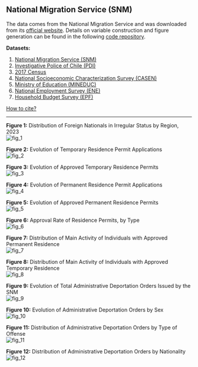 ## National Migration Service (SNM)  

The data comes from the National Migration Service and was downloaded from its [official website](https://serviciomigraciones.cl/estudios-migratorios/datos-abiertos/). Details on variable construction and figure generation can be found in the following [code repository](https://github.com/NucleoMIGRA/migra/tree/main/eng/SNM).  

**Datasets:**
1. [National Migration Service (SNM)](./SNM.MD)
2. [Investigative Police of Chile (PDI)](./PDI.MD)
3. [2017 Census](./CENSO.MD)
4. [National Socioeconomic Characterization Survey (CASEN)](./CASEN.MD)
5. [Ministry of Education (MINEDUC)](./MINEDUC.MD)
6. [National Employment Survey (ENE)](./ENE.MD)
7. [Household Budget Survey (EPF)](./EPF.MD)

[How to cite?](./citation.MD)

---

**Figure 1:** Distribution of Foreign Nationals in Irregular Status by Region, 2023  
![fig_1](https://github.com/NucleoMIGRA/migra/blob/main/eng/SNM/figures_expulsions_png/latinoamerica.png?raw=true)

**Figure 2:** Evolution of Temporary Residence Permit Applications  
![fig_2](https://raw.githubusercontent.com/NucleoMIGRA/migra/e3d777133dcaf35b3de393c28d8d9d81720f6bff/eng/SNM/figures_svg/figure_1.svg)

**Figure 3:** Evolution of Approved Temporary Residence Permits  
![fig_3](https://raw.githubusercontent.com/NucleoMIGRA/migra/e3d777133dcaf35b3de393c28d8d9d81720f6bff/eng/SNM/figures_svg/figure_2.svg)

**Figure 4:** Evolution of Permanent Residence Permit Applications  
![fig_4](https://raw.githubusercontent.com/NucleoMIGRA/migra/e3d777133dcaf35b3de393c28d8d9d81720f6bff/eng/SNM/figures_svg/figure_3.svg)

**Figure 5:** Evolution of Approved Permanent Residence Permits  
![fig_5](https://raw.githubusercontent.com/NucleoMIGRA/migra/e3d777133dcaf35b3de393c28d8d9d81720f6bff/eng/SNM/figures_svg/figure_4.svg)

**Figure 6:** Approval Rate of Residence Permits, by Type  
![fig_6](https://raw.githubusercontent.com/NucleoMIGRA/migra/e3d777133dcaf35b3de393c28d8d9d81720f6bff/eng/SNM/figures_svg/figure_5.svg)

**Figure 7:** Distribution of Main Activity of Individuals with Approved Permanent Residence  
![fig_7](https://raw.githubusercontent.com/NucleoMIGRA/migra/e3d777133dcaf35b3de393c28d8d9d81720f6bff/eng/SNM/figures_svg/figure_7.svg)

**Figure 8:** Distribution of Main Activity of Individuals with Approved Temporary Residence  
![fig_8](https://raw.githubusercontent.com/NucleoMIGRA/migra/338b4e8277c99b48f3f9962d7c99f4ba2bd0136f/eng/SNM/figures_svg/figure_9.svg)

**Figure 9:** Evolution of Total Administrative Deportation Orders Issued by the SNM  
![fig_9](https://raw.githubusercontent.com/NucleoMIGRA/migra/66d54e2d2535a984042d49a9edc52ffd38bfa7a1/eng/SNM/figures_expulsions_svg/figura_1.svg)

**Figure 10:** Evolution of Administrative Deportation Orders by Sex  
![fig_10](https://raw.githubusercontent.com/NucleoMIGRA/migra/66d54e2d2535a984042d49a9edc52ffd38bfa7a1/eng/SNM/figures_expulsions_svg/figura_2.svg)

**Figure 11:** Distribution of Administrative Deportation Orders by Type of Offense  
![fig_11](https://raw.githubusercontent.com/NucleoMIGRA/migra/66d54e2d2535a984042d49a9edc52ffd38bfa7a1/eng/SNM/figures_expulsions_svg/figura_3.svg)

**Figure 12:** Distribution of Administrative Deportation Orders by Nationality  
![fig_12](https://raw.githubusercontent.com/NucleoMIGRA/migra/66d54e2d2535a984042d49a9edc52ffd38bfa7a1/eng/SNM/figures_expulsions_svg/figura_4.svg)

